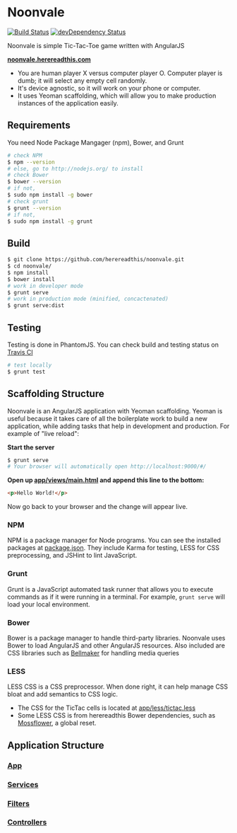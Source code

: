 Noonvale
==========

[![Build Status](https://secure.travis-ci.org/herereadthis/noonvale.svg?branch=master)](http://travis-ci.org/herereadthis/noonvale)
[![devDependency Status](https://david-dm.org/herereadthis/noonvale/dev-status.svg)](https://david-dm.org/herereadthis/noonvale#info=devDependencies)

Noonvale is simple Tic-Tac-Toe game written with AngularJS

**[noonvale.herereadthis.com](http://noonvale.herereadthis.com/)**

* You are human player X versus computer player O. Computer player is dumb; it will select any empty cell randomly.
* It's device agnostic, so it will work on your phone or computer.
* It uses Yeoman scaffolding, which will allow you to make production instances of the application easily.

## Requirements

You need Node Package Mangager (npm), Bower, and Grunt

```bash
# check NPM
$ npm --version
# else, go to http://nodejs.org/ to install
# check Bower
$ bower --version 
# if not,
$ sudo npm install -g bower
# check grunt
$ grunt --version
# if not,
$ sudo npm install -g grunt

```

## Build

```bash
$ git clone https://github.com/herereadthis/noonvale.git
$ cd noonvale/
$ npm install
$ bower install
# work in developer mode
$ grunt serve
# work in production mode (minified, concactenated)
$ grunt serve:dist
```

## Testing

Testing is done in PhantomJS. You can check build and testing status on [Travis CI](https://travis-ci.org/herereadthis/noonvale)

```bash
# test locally
$ grunt test
```

## Scaffolding Structure

Noonvale is an AngularJS application with Yeoman scaffolding. Yeoman is useful because it takes care of all the boilerplate work to build a new application, while adding tasks that help in development and production. For example of "live reload":

**Start the server**

```bash
$ grunt serve
# Your browser will automatically open http://localhost:9000/#/
```

**Open up [app/views/main.html](https://github.com/herereadthis/noonvale/blob/master/app/views/main.html) and append this line to the bottom:**

```html
<p>Hello World!</p>
```

Now go back to your browser and the change will appear live.

### NPM

NPM is a package manager for Node programs. You can see the installed packages at [package.json](https://github.com/herereadthis/noonvale/blob/master/package.json). They include Karma for testing, LESS for CSS preprocessing, and JSHint to lint JavaScript.

### Grunt

Grunt is a JavaScript automated task runner that allows you to execute commands as if it were running in a terminal. For example, ```grunt serve``` will load your local environment.

### Bower

Bower is a package manager to handle third-party libraries. Noonvale uses Bower to load AngularJS and other AngularJS resources. Also included are CSS libraries such as [Bellmaker](https://github.com/herereadthis/bellmaker) for handling media queries

### LESS

LESS CSS is a CSS preprocessor. When done right, it can help manage CSS bloat and add semantics to CSS logic.
* The CSS for the TicTac cells is located at [app/less/tictac.less](https://github.com/herereadthis/noonvale/blob/master/app/less/tictac.less)
* Some LESS CSS is from herereadthis Bower dependencies, such as [Mossflower](https://github.com/herereadthis/mossflower), a global reset.

## Application Structure

### [App](https://github.com/herereadthis/noonvale/blob/master/app/scripts/app.js)
### [Services](https://github.com/herereadthis/noonvale/blob/master/app/scripts/services.js)
### [Filters](https://github.com/herereadthis/noonvale/blob/master/app/scripts/filters.js)
### [Controllers](https://github.com/herereadthis/noonvale/blob/master/app/scripts/controllers/main.js)
